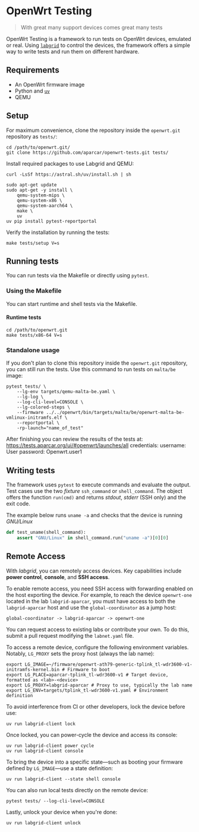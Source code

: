 # OpenWrt Testing

> With great many support devices comes great many tests

OpenWrt Testing is a framework to run tests on OpenWrt devices, emulated or
real. Using [`labgrid`](https://labgrid.readthedocs.io/en/latest/) to control
the devices, the framework offers a simple way to write tests and run them on
different hardware.

## Requirements

- An OpenWrt firmware image
- Python and [`uv`](https://docs.astral.sh/uv/)
- QEMU


## Setup

For maximum convenience, clone the repository inside the `openwrt.git`
repository as `tests/`:

```shell
cd /path/to/openwrt.git/
git clone https://github.com/aparcar/openwrt-tests.git tests/
```

Install required packages to use Labgrid and QEMU:

```shell
curl -LsSf https://astral.sh/uv/install.sh | sh

sudo apt-get update
sudo apt-get -y install \
    qemu-system-mips \
    qemu-system-x86 \
    qemu-system-aarch64 \
    make \
    uv 
uv pip install pytest-reportportal
```

Verify the installation by running the tests:

```shell
make tests/setup V=s
```

## Running tests

You can run tests via the Makefile or directly using `pytest`.

### Using the Makefile

You can start runtime and shell tests via the Makefile.

#### Runtime tests

```shell
cd /path/to/openwrt.git
make tests/x86-64 V=s
```

### Standalone usage

If you don't plan to clone this repository inside the `openwrt.git` repository,
you can still run the tests. Use this command to run tests on `malta/be` image:

```shell
pytest tests/ \
    --lg-env targets/qemu-malta-be.yaml \
    --lg-log \
    --log-cli-level=CONSOLE \
    --lg-colored-steps \
    --firmware ../../openwrt/bin/targets/malta/be/openwrt-malta-be-vmlinux-initramfs.elf \
    --reportportal \
    -rp-launch="name_of_test" 
```
After finishing you can review the results of the tests at: https://tests.aparcar.org/ui/#openwrt/launches/all
credentials: 
username: User
password: Openwrt.user1


## Writing tests

The framework uses `pytest` to execute commands and evaluate the output. Test
cases use the two _fixture_ `ssh_command` or `shell_command`. The object offers
the function `run(cmd)` and returns _stdout_, _stderr_ (SSH only) and the exit
code.

The example below runs `uname -a` and checks that the device is running
_GNU/Linux_

```python
def test_uname(shell_command):
    assert "GNU/Linux" in shell_command.run("uname -a")[0][0]
```

## Remote Access

With *labgrid*, you can remotely access devices. Key capabilities include
**power control**, **console**, and **SSH access**.

To enable remote access, you need SSH access with forwarding enabled on the host
exporting the device. For example, to reach the device `openwrt-one` located in
the lab `labgrid-aparcar`, you must have access to both the `labgrid-aparcar`
host and use the `global-coordinator` as a jump host:

```shell
global-coordinator -> labgrid-aparcar -> openwrt-one
```

You can request access to existing labs or contribute your own. To do this,
submit a pull request modifying the `labnet.yaml` file.

To access a remote device, configure the following environment variables.
Notably, `LG_PROXY` sets the proxy host (always the lab name):

```shell
export LG_IMAGE=~/firmware/openwrt-ath79-generic-tplink_tl-wdr3600-v1-initramfs-kernel.bin # Firmware to boot
export LG_PLACE=aparcar-tplink_tl-wdr3600-v1 # Target device, formatted as <lab>-<device>
export LG_PROXY=labgrid-aparcar # Proxy to use, typically the lab name
export LG_ENV=targets/tplink_tl-wdr3600-v1.yaml # Environment definition
```

To avoid interference from CI or other developers, lock the device before use:

```shell
uv run labgrid-client lock
```

Once locked, you can power-cycle the device and access its console:

```shell
uv run labgrid-client power cycle
uv run labgrid-client console
```

To bring the device into a specific state—such as booting your firmware defined
by `LG_IMAGE`—use a state definition:

```shell
uv run labgrid-client --state shell console
```

You can also run local tests directly on the remote device:

```shell
pytest tests/ --log-cli-level=CONSOLE
```

Lastly, unlock your device when you're done:

```shell
uv run labgrid-client unlock
```

